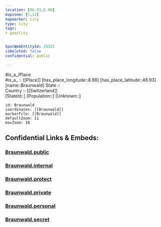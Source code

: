 ```yaml
---
location: [46.93,8.98] 
mapzoom: [7,12] 
mapmarker: city 
type: City
tags:
- geo/City


SpocWebEntityId: 29325
isDeleted: false
confidential: public

---
```

#is_a_/Place  
#is_a_ :: [[Place]] 
[has_place_longitude::8.98] 
[has_place_latitude::46.93] 
[name::Braunwald] 
State ::  
Country :: [[Switzerland]]  
[StateId::] 
[Population::] 
[Unknown::] 


```leaflet
id: Braunwald
coordinates: [[Braunwald]] 
markerFile: [[Braunwald]] 
defaultZoom: 11 
maxZoom: 18
```


## Confidential Links & Embeds: 

### [Braunwald.public](/_public/\Earth\Continent\Europe\Europe~Central\Switzerland\Switzerland~Cantons\Glarus,Canton\CityBraunwald.public.md) 

### [Braunwald.internal](/_internal/\Earth\Continent\Europe\Europe~Central\Switzerland\Switzerland~Cantons\Glarus,Canton\CityBraunwald.internal.md) 

### [Braunwald.protect](/_protect/\Earth\Continent\Europe\Europe~Central\Switzerland\Switzerland~Cantons\Glarus,Canton\CityBraunwald.protect.md) 

### [Braunwald.private](/_private/\Earth\Continent\Europe\Europe~Central\Switzerland\Switzerland~Cantons\Glarus,Canton\CityBraunwald.private.md) 

### [Braunwald.personal](/_personal/\Earth\Continent\Europe\Europe~Central\Switzerland\Switzerland~Cantons\Glarus,Canton\CityBraunwald.personal.md) 

### [Braunwald.secret](/_secret/\Earth\Continent\Europe\Europe~Central\Switzerland\Switzerland~Cantons\Glarus,Canton\CityBraunwald.secret.md)

